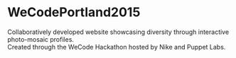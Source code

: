# WeCodePortland2015
Collaboratively developed website showcasing diversity through interactive photo-mosaic profiles.<br>
Created through the WeCode Hackathon hosted by Nike and Puppet Labs.
